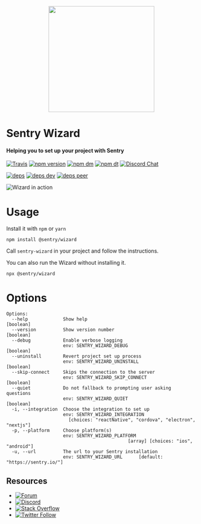 <p align="center">
    <a href="https://sentry.io" target="_blank" align="center">
        <img src="https://sentry-brand.storage.googleapis.com/sentry-logo-black.png" width="280">
    </a>
<br/>
    <h1>Sentry Wizard</h1>
    <h4>Helping you to set up your project with Sentry</h4>
</p>

[![Travis](https://img.shields.io/travis/getsentry/sentry-wizard.svg?maxAge=2592000)](https://travis-ci.org/getsentry/sentry-wizard)
[![npm version](https://img.shields.io/npm/v/@sentry/wizard.svg)](https://www.npmjs.com/package/@sentry/wizard)
[![npm dm](https://img.shields.io/npm/dm/@sentry/wizard.svg)](https://www.npmjs.com/package/@sentry/wizard)
[![npm dt](https://img.shields.io/npm/dt/@sentry/wizard.svg)](https://www.npmjs.com/package/@sentry/wizard)
[![Discord Chat](https://img.shields.io/discord/621778831602221064.svg)](https://discord.gg/Ww9hbqr)  

[![deps](https://david-dm.org/getsentry/sentry-wizard/status.svg)](https://david-dm.org/getsentry/sentry-wizard?view=list)
[![deps dev](https://david-dm.org/getsentry/sentry-wizard/dev-status.svg)](https://david-dm.org/getsentry/sentry-wizard?type=dev&view=list)
[![deps peer](https://david-dm.org/getsentry/sentry-wizard/peer-status.svg)](https://david-dm.org/getsentry/sentry-wizard?type=peer&view=list)


![Wizard in action](https://github.com/getsentry/sentry-wizard/raw/master/assets/wizard.mov.gif)


# Usage

Install it with `npm` or `yarn`

```
npm install @sentry/wizard
```

Call `sentry-wizard` in your project and follow the instructions.

You can also run the Wizard without installing it.

```
npx @sentry/wizard
```

# Options
```
Options:
  --help             Show help                                         [boolean]
  --version          Show version number                               [boolean]
  --debug            Enable verbose logging
                     env: SENTRY_WIZARD_DEBUG                          [boolean]
  --uninstall        Revert project set up process
                     env: SENTRY_WIZARD_UNINSTALL                      [boolean]
  --skip-connect     Skips the connection to the server
                     env: SENTRY_WIZARD_SKIP_CONNECT                   [boolean]
  --quiet            Do not fallback to prompting user asking questions
                     env: SENTRY_WIZARD_QUIET                          [boolean]
  -i, --integration  Choose the integration to set up
                     env: SENTRY_WIZARD_INTEGRATION
                       [choices: "reactNative", "cordova", "electron", "nextjs"]
  -p, --platform     Choose platform(s)
                     env: SENTRY_WIZARD_PLATFORM
                                             [array] [choices: "ios", "android"]
  -u, --url          The url to your Sentry installation
                     env: SENTRY_WIZARD_URL      [default: "https://sentry.io/"]
```

## Resources

* [![Forum](https://img.shields.io/badge/forum-sentry-green.svg)](https://forum.sentry.io/c/sdks)
* [![Discord](https://img.shields.io/discord/621778831602221064)](https://discord.gg/Ww9hbqr)
* [![Stack Overflow](https://img.shields.io/badge/stack%20overflow-sentry-green.svg)](http://stackoverflow.com/questions/tagged/sentry)
* [![Twitter Follow](https://img.shields.io/twitter/follow/getsentry?label=getsentry&style=social)](https://twitter.com/intent/follow?screen_name=getsentry)
